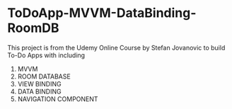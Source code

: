 # ToDoApp-MVVM-DataBinding-RoomDB

This project is from the Udemy Online Course by Stefan Jovanovic to build To-Do Apps with including
1. MVVM
2. ROOM DATABASE
3. VIEW BINDING
4. DATA BINDING
5. NAVIGATION COMPONENT
